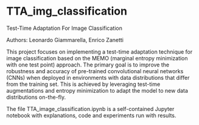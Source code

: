 # TTA_img_classification

Test-Time Adaptation For Image Classification

Authors: Leonardo Giammarella, Enrico Zanetti

This project focuses on implementing a test-time adaptation technique for image classification based on the MEMO (marginal entropy minimization with one test point) approach. The primary goal is to improve the robustness and accuracy of pre-trained convolutional neural networks (CNNs) when deployed in environments with data distributions that differ from the training set. This is achieved by leveraging test-time augmentations and entropy minimization to adapt the model to new data distributions on-the-fly.

The file TTA_image_classification.ipynb is a self-contained Jupyter notebook with explanations, code and experiments run with results.
